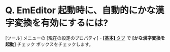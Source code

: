 # Q. EmEditor 起動時に、自動的にかな漢字変換を有効にするには?

\[ツール\] メニューの \[現在の設定のプロパティ\] \- [**\[基本\]** タブ](../../dlg/properties/general/index) で **\[かな漢字変換を起動\]**
チェック ボックスをチェックします。
